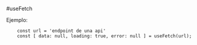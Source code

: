 #useFetch

Ejemplo: 

```
    const url = 'endpoint de una api'
    const [ data: null, loading: true, error: null ] = useFetch(url);

```